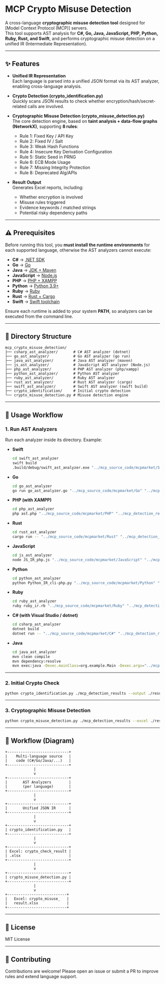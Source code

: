 # MCP Crypto Misuse Detection

A cross-language **cryptographic misuse detection tool** designed for [Model Context Protocol (MCP)] servers.  
This tool supports AST analysis for **C#, Go, Java, JavaScript, PHP, Python, Ruby, Rust, and Swift**, and performs cryptographic misuse detection on a unified IR (Intermediate Representation).

---

## ✨ Features

- **Unified IR Representation**  
  Each language is parsed into a unified JSON format via its AST analyzer, enabling cross-language analysis.

- **Crypto Detection (crypto_identification.py)**  
  Quickly scans JSON results to check whether encryption/hash/secret-related calls are involved.

- **Cryptographic Misuse Detection (crypto_misuse_detection.py)**  
  The core detection engine, based on **taint analysis + data-flow graphs (NetworkX)**, supporting **8 rules**:
  
  - Rule 1: Fixed Key / API Key  
  - Rule 2: Fixed IV / Salt
  - Rule 3: Weak Hash Functions
  - Rule 4: Insecure Key Derivation Configuration  
  - Rule 5: Static Seed in PRNG
  - Rule 6: ECB Mode Usage
  - Rule 7: Missing Integrity Protection  
  - Rule 8: Deprecated Alg/APIs

- **Result Output**  
  Generates Excel reports, including:
  
  - Whether encryption is involved  
  - Misuse rules triggered  
  - Evidence keywords / matched strings  
  - Potential risky dependency paths  

---

## ⚠️ Prerequisites

Before running this tool, you **must install the runtime environments** for each supported language, otherwise the AST analyzers cannot execute:

- **C#** → [.NET SDK](https://dotnet.microsoft.com/download)  
- **Go** → [Go](https://go.dev/dl/)  
- **Java** → [JDK + Maven](https://maven.apache.org/install.html)  
- **JavaScript** → [Node.js](https://nodejs.org/)  
- **PHP** → [PHP + XAMPP](https://www.apachefriends.org/)  
- **Python** → [Python 3.9+](https://www.python.org/)  
- **Ruby** → [Ruby](https://www.ruby-lang.org/)  
- **Rust** → [Rust + Cargo](https://www.rust-lang.org/tools/install)  
- **Swift** → [Swift toolchain](https://www.swift.org/download/)  

Ensure each runtime is added to your system **PATH**, so analyzers can be executed from the command line.

---

## 📂 Directory Structure

```
mcp_crypto_misuse_detection/
├── csharp_ast_analyzer/       # C# AST analyzer (dotnet)
├── go_ast_analyzer/           # Go AST analyzer (go run)
├── java_ast_analyzer/         # Java AST analyzer (maven)
├── js_ast_analyzer/           # JavaScript AST analyzer (Node.js)
├── php_ast_analyzer/          # PHP AST analyzer (php/xampp)
├── python_ast_analyzer/       # Python AST analyzer
├── ruby_ast_analyzer/         # Ruby AST analyzer
├── rust_ast_analyzer/         # Rust AST analyzer (cargo)
├── swift_ast_analyzer/        # Swift AST analyzer (swift build)
├── crypto_identification/     # Initial crypto detection
└── crypto_misuse_detection.py # Misuse detection engine
```

---

## 🚀 Usage Workflow

### 1. Run AST Analyzers

Run each analyzer inside its directory. Example:

- **Swift**
  
  ```bash
  cd swift_ast_analyzer
  swift build
  .build/debug/swift_ast_analyzer.exe "../mcp_source_code/mcpmarket/Swift" "../mcp_detection_results/Swift/mcpmarket"
  ```

- **Go**
  
  ```bash
  cd go_ast_analyzer
  go run go_ast_analyzer.go "../mcp_source_code/mcpmarket/Go" "../mcp_detection_results/Go/mcpmarket"
  ```

- **PHP (with XAMPP)**
  
  ```bash
  cd php_ast_analyzer
  php ast.php "../mcp_source_code/mcpmarket/PHP" "../mcp_detection_results/PHP/mcpmarket"
  ```

- **Rust**
  
  ```bash
  cd rust_ast_analyzer
  cargo run -- "../mcp_source_code/mcpmarket/Rust" "../mcp_detection_results/Rust/mcpmarket"
  ```

- **JavaScript**
  
  ```bash
  cd js_ast_analyzer
  node JS_IR_php.js "../mcp_source_code/mcpmarket/JavaScript" "../mcp_detection_results/Javascript/mcpmarket"
  ```

- **Python**
  
  ```bash
  cd python_ast_analyzer
  python Python_IR_cli-php.py "../mcp_source_code/mcpmarket/Python" "../mcp_detection_results/Python/mcpmarket"
  ```

- **Ruby**
  
  ```bash
  cd ruby_ast_analyzer
  ruby ruby_ir.rb "../mcp_source_code/mcpmarket/Ruby" "../mcp_detection_results/Ruby/mcpmarket"
  ```

- **C# (with Visual Studio / dotnet)**
  
  ```bash
  cd csharp_ast_analyzer
  dotnet build
  dotnet run -- "../mcp_source_code/mcpmarket/C#" "../mcp_detection_results/C#/mcpmarket"
  ```

- **Java**
  
  ```bash
  cd java_ast_analyzer
  mvn clean compile
  mvn dependency:resolve
  mvn exec:java -Dexec.mainClass=org.example.Main -Dexec.args="../mcp_source_code/mcpmarket/Java ../mcp_detection_results/Java/mcpmarket"
  ```

---

### 2. Initial Crypto Check

```bash
python crypto_identification.py ./mcp_detection_results --output ./results/crypto_check_result.xlsx
```

---

### 3. Cryptographic Misuse Detection

```bash
python crypto_misuse_detection.py ./mcp_detection_results --excel ./results/crypto_check_result.xlsx --output ./results/crypto_misuse_result.xlsx
```

---

## 🔄 Workflow (Diagram)

```
+----------------------------+
|    Multi-language source   |
|    code (C#/Go/Java/...)   |
+----------------------------+
             |
             v
+----------------------------+
|       AST Analyzers        |
|       (per language)       |
+----------------------------+
             |
             v
+----------------------------+
|       Unified JSON IR      |
+----------------------------+
             |
             v
+----------------------------+
| crypto_identification.py   |       
+----------------------------+
             |
             v
+----------------------------+
| Excel: crypto_check_result |
| .xlsx                      |
+----------------------------+
             |
             v
+----------------------------+
| crypto_misuse_detection.py |                     
+----------------------------+
             |
             v
+---------------------------+
|   Excel: crypto_misuse_   |
|   result.xlsx             |
+---------------------------+
```

---

## 📜 License

MIT License

---

## 🤝 Contributing

Contributions are welcome! Please open an issue or submit a PR to improve rules and extend language support.
